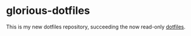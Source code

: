 # glorious-dotfiles
This is my new dotfiles repository, succeeding the now read-only [dotfiles](https://github.com/neo64yt/dotfiles/). 
